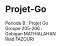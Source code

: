 # Projet-Go
Periode B : Projet Go <br />
Groupe 205-206 : <br />
Gobigan MATHIALAHAN <br />
Riad FAZOURI <br />
